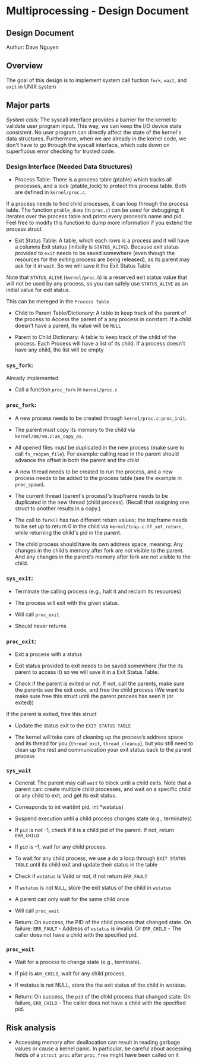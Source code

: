 # Multiprocessing - Design Document

## Design Document

Authur: Dave Nguyen

## Overview

The goal of this design is to implement system call fuction `fork`, `wait`, and `exit` in UNIX system

## Major parts

_System calls:_ The syscall interface provides a barrier for the kernel to validate user program input.  This way, we can keep the I/O device state consistent.  No user program can directly affect the state of the kernel's data structures.  Furthermore, when we are already in the kernel code, we don't have to go through the syscall interface, which cuts down on superfluous error checking for trusted code.

### Design Interface (Needed Data Structures)

- Process Table: There is a process table (ptable) which tracks all processes, and a lock (ptable_lock) to protect this process table. Both are defined in `kernel/proc.c`. 

If a process needs to find child processes, it can loop through the process table. The function `ptable_dump` (in `proc.c`) can be used for debugging; it iterates over the process table and prints every process’s name and pid. Feel free to modify this function to dump more information if you extend the process struct

* Exit Status Table: A table, which each rows is a process and it will have a columns Exit status (initially is `STATUS_ALIVE`). Because exit status provided to `exit` needs to be saved somewhere (even though the resources for the exiting process are being released), as its parent may ask for it in `wait`. So we will save it the Exit Status Table

Note that `STATUS_ALIVE` (`kernel/proc.h`) is a reserved exit status value that will not be used by any process, so you can safely use `STATUS_ALIVE` as an initial value for exit status.

This can be mereged in the `Process Table`

* Child to Parent Table/Dictionary: A table to keep track of the parent of the process to Access the parent of a any process in constant. If a child doesn't have a parent, its value will be `NULL`

* Parent to Child Dictionary: A table to keep track of the child of the process. Each Process will have a list of its child. If a process doesn't have any child, the list will be empty

### `sys_fork`:

Already implemented

* Call a function `proc_fork` in `kernel/proc.c`

### `proc_fork`:

* A new process needs to be created through `kernel/proc.c:proc_init`.

* The parent must copy its memory to the child via `kernel/mm/vm.c:as_copy_as`.

* All opened files must be duplicated in the new process (make sure to call `fs_reopen_file`). For example: calling read in the parent should advance the offset in both the parent and the child

* A new thread needs to be created to run the process, and a new process needs to be added to the process table (see the example in `proc_spawn`).

* The current thread (parent's process)'s trapframe needs to be duplicated in the new thread (child process).  (Recall that assigning one struct to another results in a copy.)

* The call to `fork()` has two different return values; the trapframe needs to be set up to return 0 in the child via `kernel/trap.c:tf_set_return`, while returning the child's pid in the parent.

* The child process should have its own address space, meaning: Any changes in the child’s memory after fork are not visible to the parent. And any changes in the parent’s memory after fork are not visible to the child.

### `sys_exit`:

* Terminate the calling process (e.g., halt it and reclaim its resources)

* The process will exit with the given status.

* Will call `proc_exit`

* Should never returns

### `proc_exit`:

* Exit a process with a status

* Exit status provided to exit needs to be saved somewhere (for the its parent to access it) so we will save it in a Exit Status Table.

* Check if the parent is exited or not. If not, call the parents, make sure the parents see the exit code, and free the child process (We want to make sure free this struct until the parent process has seen it (or exited))

If the parent is exited, free this struct

* Update the status exit to the `EXIT STATUS TABLE`

* The kernel will take care of cleaning up the process’s address space and its thread for you (`thread_exit`, `thread_cleanup`), but you still need to clean up the rest and communication your exit status back to the parent process

### `sys_wait`

* General: The parent may call `wait` to block until a child exits. Note that a parent can: create multiple child processes, and wait on a specific child or any child to exit, and get its exit status.

* Corresponds to int wait(int pid, int *wstatus)

* Suspend execution until a child process changes state (e.g., terminates)

* If `pid` is not -1, check if it is a child pid of the parent. If not, return `ERR_CHILD`

* If `pid` is -1, wait for any child process. 

* To wait for any child process, we use a do a loop through `EXIT STATUS TABLE`
until its child exit and update their status in the table

* Check if `wstatus` is Valid or not, if not return `ERR_FAULT`

* If `wstatus` is not `NULL`, store the exit status of the child in `wstatus`

* A parent can only wait for the same child once

* Will call `proc_wait`

* Return: On success, the PID of the child process that changed state.
On failure: `ERR_FAULT` - Address of `wstatus` is invalid. Or `ERR_CHILD` - The caller does not have a child with the specified pid.

### `proc_wait`

* Wait for a process to change state (e.g., terminate).

* If pid is `ANY_CHILD`, wait for any child process.

* If wstatus is not NULL, store the the exit status of the child in wstatus.

* Return: On success, the `pid` of the child process that changed state. On failure, `ERR_CHILD` - The caller does not have a child with the specified pid.

## Risk analysis

* Accessing memory after deallocation can result in reading garbage values or cause a kernel panic. In particular, be careful about accessing fields of a `struct proc` after `proc_free` might have been called on it